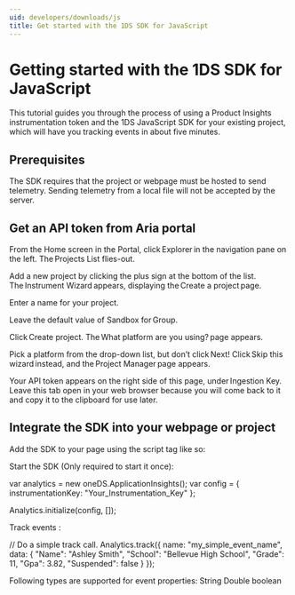 ```yaml
---
uid: developers/downloads/js
title: Get started with the 1DS SDK for JavaScript
---
```

# Getting started with the 1DS SDK for JavaScript

This tutorial guides you through the process of using a Product Insights instrumentation token and the 1DS JavaScript SDK for your existing project, which will have you tracking events in about five minutes. 
 
## Prerequisites

The SDK requires that the project or webpage must be hosted to send telemetry. Sending telemetry from a local file will not be accepted by the server.  
 
## Get an API token from Aria portal

From the Home screen in the Portal, click Explorer in the navigation pane on the left. The Projects List flies-out.

Add a new project by clicking the plus sign at the bottom of the list. The Instrument Wizard appears, displaying the Create a project page.

Enter a name for your project.

Leave the default value of Sandbox for Group.

Click Create project. The What platform are you using? page appears.

Pick a platform from the drop-down list, but don’t click Next! Click Skip this wizard instead, and the Project Manager page appears.

Your API token appears on the right side of this page, under Ingestion Key. Leave this tab open in your web browser because you will come back to it and copy it to the clipboard for use later. 
 
## Integrate the SDK into your webpage or project

Add the SDK to your page using the script tag like so: 
 
<script type="text/javascript"  
src="https://1dsjssdk.blob.core.windows.net/scripts/latest/ms.analytics-1-beta.js"> 
</script> 
 
Start the SDK (Only required to start it once): 
 
var analytics = new oneDS.ApplicationInsights(); 
var config = { 
instrumentationKey: "Your_Instrumentation_Key" 
}; 
 
Analytics.initialize(config, []); 
 
Track events : 
 
// Do a simple track call. 
Analytics.track({ 
name: "my_simple_event_name", 
data: { 
"Name": "Ashley Smith", 
"School": "Bellevue High School", 
"Grade": 11, 
"Gpa": 3.82, 
"Suspended": false 
} 
}); 
 
Following types are supported for event properties: 
String 
Double 
boolean 
